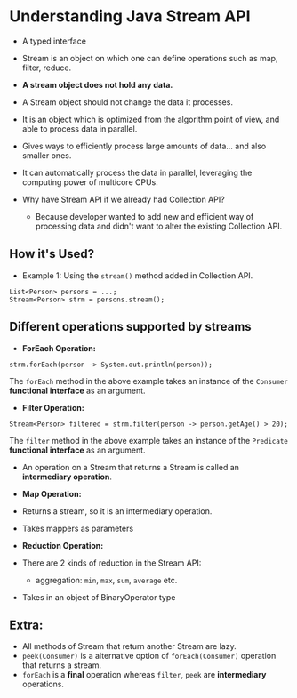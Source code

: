 # Understanding Java Stream API

- A typed interface

- Stream is an object on which one can define operations such as map, filter, reduce.

- **A stream object does not hold any data.**

- A Stream object should not change the data it processes.

- It is an object which is optimized from the algorithm point of view, and able to process data in parallel.

- Gives ways to efficiently process large amounts of data... and also smaller ones.

- It can automatically process the data in parallel, leveraging the computing power of multicore CPUs.

- Why have Stream API if we already had Collection API?
  - Because developer wanted to add new and efficient way of processing data and didn't want to alter the existing Collection API.

## How it's Used?

- Example 1: Using the `stream()` method added in Collection API.

```
List<Person> persons = ...;
Stream<Person> strm = persons.stream();
```

## Different operations supported by streams

- **ForEach Operation:**

```
strm.forEach(person -> System.out.println(person));
```

The `forEach` method in the above example takes an instance of the `Consumer` **functional interface** as an argument.

- **Filter Operation:**

```
Stream<Person> filtered = strm.filter(person -> person.getAge() > 20);
```

The `filter` method in the above example takes an instance of the `Predicate` **functional interface** as an argument.

- An operation on a Stream that returns a Stream is called an **intermediary operation**.

- **Map Operation:**

- Returns a stream, so it is an intermediary operation.

- Takes mappers as parameters

- **Reduction Operation:**

- There are 2 kinds of reduction in the Stream API:

  - aggregation: `min`, `max`, `sum`, `average` etc.

- Takes in an object of BinaryOperator type

## Extra:

- All methods of Stream that return another Stream are lazy.
- `peek(Consumer)` is a alternative option of `forEach(Consumer)` operation that returns a stream.
- `forEach` is a **final** operation whereas `filter`, `peek` are **intermediary** operations.
